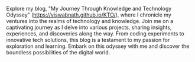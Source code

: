 Explore my blog, "My Journey Through Knowledge and Technology Odyssey" (https://viswabnath.github.io/KTO/), where I chronicle my ventures into the realms of technology and knowledge. Join me on a captivating journey as I delve into various projects, sharing insights, experiences, and discoveries along the way. From coding experiments to innovative tech solutions, this blog is a testament to my passion for exploration and learning. Embark on this odyssey with me and discover the boundless possibilities of the digital world.
